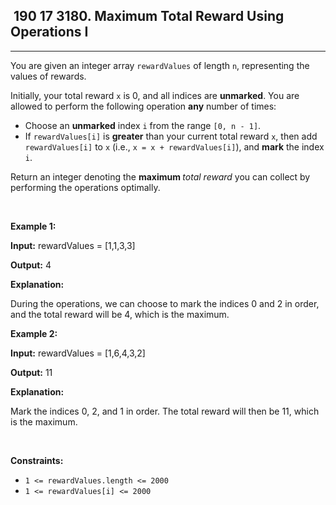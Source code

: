<h2> 190 17
3180. Maximum Total Reward Using Operations I</h2><hr><div><p>You are given an integer array <code>rewardValues</code> of length <code>n</code>, representing the values of rewards.</p>

<p>Initially, your total reward <code>x</code> is 0, and all indices are <strong>unmarked</strong>. You are allowed to perform the following operation <strong>any</strong> number of times:</p>

<ul>
	<li>Choose an <strong>unmarked</strong> index <code>i</code> from the range <code>[0, n - 1]</code>.</li>
	<li>If <code>rewardValues[i]</code> is <strong>greater</strong> than your current total reward <code>x</code>, then add <code>rewardValues[i]</code> to <code>x</code> (i.e., <code>x = x + rewardValues[i]</code>), and <strong>mark</strong> the index <code>i</code>.</li>
</ul>

<p>Return an integer denoting the <strong>maximum </strong><em>total reward</em> you can collect by performing the operations optimally.</p>

<p>&nbsp;</p>
<p><strong class="example">Example 1:</strong></p>

<div class="example-block">
<p><strong>Input:</strong> <span class="example-io">rewardValues = [1,1,3,3]</span></p>

<p><strong>Output:</strong> <span class="example-io">4</span></p>

<p><strong>Explanation:</strong></p>

<p>During the operations, we can choose to mark the indices 0 and 2 in order, and the total reward will be 4, which is the maximum.</p>
</div>

<p><strong class="example">Example 2:</strong></p>

<div class="example-block">
<p><strong>Input:</strong> <span class="example-io">rewardValues = [1,6,4,3,2]</span></p>

<p><strong>Output:</strong> <span class="example-io">11</span></p>

<p><strong>Explanation:</strong></p>

<p>Mark the indices 0, 2, and 1 in order. The total reward will then be 11, which is the maximum.</p>
</div>

<p>&nbsp;</p>
<p><strong>Constraints:</strong></p>

<ul>
	<li><code>1 &lt;= rewardValues.length &lt;= 2000</code></li>
	<li><code>1 &lt;= rewardValues[i] &lt;= 2000</code></li>
</ul>
</div>